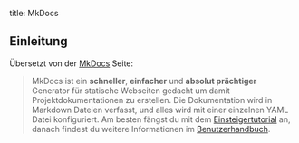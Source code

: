 title: MkDocs

## Einleitung

Übersetzt von der [MkDocs](https://www.mkdocs.org/) Seite:

> MkDocs ist ein **schneller**, **einfacher** und **absolut prächtiger** Generator für statische Webseiten
> gedacht um damit Projektdokumentationen zu erstellen. Die Dokumentation wird in Markdown Dateien verfasst,
> und alles wird mit einer einzelnen YAML Datei konfiguriert. Am besten fängst du mit dem
> [Einsteigertutorial](https://www.mkdocs.org/getting-started/) an, danach findest du weitere Informationen
> im [Benutzerhandbuch](https://www.mkdocs.org/user-guide/).
